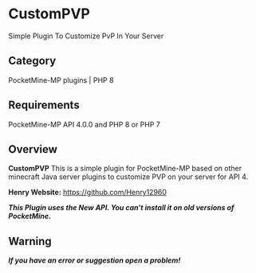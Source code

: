 # CustomPVP

Simple Plugin To Customize PvP In Your Server

## Category

PocketMine-MP plugins | PHP 8

## Requirements

PocketMine-MP API 4.0.0 and PHP 8 or PHP 7

## Overview

**CustomPVP** This is a simple plugin for PocketMine-MP based on other minecraft Java server plugins to customize PVP on your server for API 4.

**Henry Website:** https://github.com/Henry12960

***This Plugin uses the New API. You can't install it on old versions of PocketMine.***

## Warning

***If you have an error or suggestion open a problem!***
